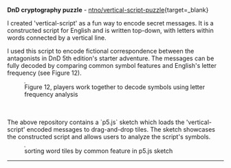 ---
---
**DnD cryptography puzzle** - [ntno/vertical-script-puzzle](https://github.com/ntno/vertical-script-puzzle){target=_blank}  

I created 'vertical-script' as a fun way to encode secret messages.  It is a constructed script for English and is written top-down, with letters within words connected by a vertical line.  

I used this script to encode fictional correspondence between the antagonists in DnD 5th edition's starter adventure.  The messages can be fully decoded by comparing common symbol features and English's letter frequency (see Figure 12).  
  
<section>
  <figure>
    <a target="_blank" href="/img/software/original-puzzle-in-progress.png">
    <img style="border: 1px solid #888888;"
      src="/img/software/original-puzzle-in-progress.png"
      alt=""
      title="original puzzle activity"
    />
    </a>
    <figcaption>Figure 12, players work together to decode symbols using letter frequency analysis</figcaption>
  </figure>
</section>
<br>
<br>
The above repository contains a `p5.js` sketch which loads the 'vertical-script' encoded messages to drag-and-drop tiles.  The sketch showcases the constructed script and allows users to analyze the script's symbols.
<section>
  <figure>
    <a target="_blank" href="/img/software/vertical_script_puzzle.gif">
    <img style="border: 1px solid #888888;"
      src="/img/software/vertical_script_puzzle.gif"
      alt=""
      title="script tiles in p5.js sketch"
    />
    </a>
    <figcaption>sorting word tiles by common feature in p5.js sketch</figcaption>
  </figure>
</section>
<hr>